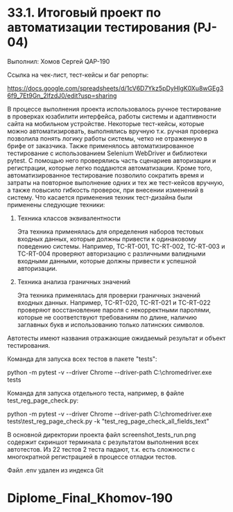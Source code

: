 # 33.1. Итоговый проект по автоматизации тестирования (PJ-04) 
Выполнил: Хомов Сергей QAP-190

Ссылка на чек-лист, тест-кейсы и баг репорты:

https://docs.google.com/spreadsheets/d/1cV6D7Ykz5pDyHlgK0Xu8wGEg36f9_7Et9Gn_2lfzdJ0/edit?usp=sharing

В процессе выполнения проекта использовалось ручное тестирование в проверках юзабилити интерфейса, работы системы
и адаптивности сайта на мобильном устройстве. Некоторые тест-кейсы, которые можно автоматизировать, выполнялись 
вручную т.к. ручная проверка позволила понять логику работы системы, четко не отраженную в брифе от заказчика. 
Также применялось автоматизированное тестирование с использованием Selenium WebDriver и библиотеки pytest. С помощью 
него проверялись часть сценариев авторизации и регистрации, которые легко поддаются автоматизации. Кроме того, автоматизированное
тестирование позволило сократить время и затраты на повторное выполнение одних и тех же тест-кейсов вручную, а также 
повысило гибкость проверок, при внесении изменений в систему.
    Что касается применения техник тест-дизайна были применены следующие техники:
1. Техника классов эквивалентности

    Эта техника применялась для определения наборов тестовых входных данных, которые должны привести к одинаковому поведению системы. 
    Например, TC-RT-001, TC-RT-002, TC-RT-003 и TC-RT-004 проверяют авторизацию с различными валидными входными данными, 
    которые должны привести к успешной авторизации.
2. Техника анализа граничных значений

    Эта техника применялась для проверки граничных значений входных данных. Например, TC-RT-020, TC-RT-021 и TC-RT-022 
    проверяют восстановление пароля с некорректными паролями, которые не соответствуют требованиям по длине, наличию заглавных 
    букв и использованию только латинских символов.

Автотесты имеют названия отражающие ожидаемый результат и объект тестирования.

Команда для запуска всех тестов в пакете "tests":

python -m pytest -v --driver Chrome --driver-path C:\\chromedriver.exe tests

Команда для запуска отдельного теста, например, в файле test_reg_page_check.py:

python -m pytest -v --driver Chrome --driver-path C:\\chromedriver.exe tests\\test_reg_page_check.py -k "test_reg_page_check_all_fields_text"

В основной директории проекта файл screenshot_tests_run.png содержит скриншот терминала с результатом выполнения всех
автотестов. Из 22 тестов 2 теста падают, т.к. есть сложности с многократной регистрацией в процессе отладки тестов.

Файл .env удален из индекса Git
# Diplome_Final_Khomov-190
